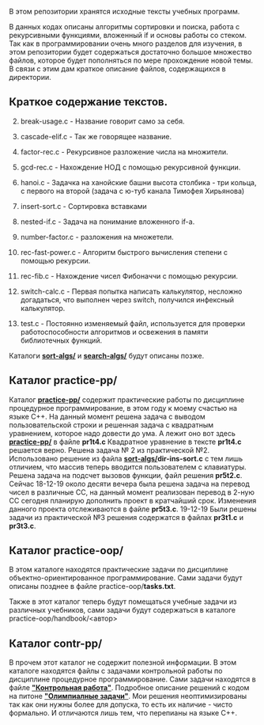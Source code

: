 В этом репозитории хранятся исходные тексты учебных программ.

В данных кодах описаны алгоритмы сортировки и поиска, работа с рекурсивными функциями, вложенный if и основы работы со стеком.
Так как в программировании очень много разделов для изучения, в этом репозитории будет содержаться достаточно большое множество файлов, которое будет пополняться по мере прохождение новой темы. В связи с этим дам краткое описание файлов, содержащихся в директории.

Краткое содержание текстов.
---


2. break-usage.c  - Название говорит само за себя.

3. cascade-elif.c - Так же говорящее название.
4. factor-rec.c - Рекурсивное разложение числа на множители.
5. gcd-rec.c - Нахождение НОД с помощью рекурсивной функции.
6. hanoi.c - Задачка на ханойские башни высота столбика - три кольца,
   с первого на второй (задача с ю-туб канала Тимофея Хирьянова)

7. insert-sort.c - Сортировка вставками 
8. nested-if.c - Задача на понимание вложенного if-а.
9. number-factor.c - разложения на множетели.
10. rec-fast-power.c - Алгоритм быстрого вычисления степени с помощью
    рекурсии.
11. rec-fib.c - Нахождение чисел Фибоначчи с помощью рекурсии.
12. switch-calc.c - Первая попытка написать калькулятор, 
    несложно догадаться, что выполнен через switch, получился 
    инфексный калькулятор.
13. test.c - Постоянно изменяемый файл, используется для проверки 
    работоспособности алгоритмов и освежения в памяти библиотечных 
    функций.


Каталоги [**sort-algs/**](https://github.com/Panikowsky-M/C-examples/tree/master/sort-algs) и [**search-algs/**](https://github.com/Panikowsky-M/C-examples/tree/master/search-algs) будут описаны позже.

Каталог practice-pp/
---
Каталог  [**practice-pp/**](https://github.com/Panikowsky-M/C-examples/tree/master/practice-pp) содержит практические работы по дисциплине процедурное программирование, в этом году к моему счастью на языке C++. На данный момент решена задача с выводом пользовательской строки и решенная задача с квадратным уравнением, которое надо довести до ума. А лежит оно вот здесь [**practice-pp/**](https://github.com/Panikowsky-M/C-examples/tree/master/practice-pp) в файле **pr1t4.c**
Квадратное уравнение в тексте **pr1t4.c** решается верно. 
Решена задача № 2 из практической №2. Использовано решение из файла [**sort-algs/**](https://github.com/Panikowsky-M/C-examples/tree/master/sort-algs)**dir-ins-sort.c** с тем лишь отличием, что массив теперь вводится пользователем с клавиатуры.
Решена задача на подсчет вызовов функции, файл решения **pr5t2.c**.
Сейчас 18-12-19 около десяти вечера была решена задача на перевод чисел в различные СС, на данный момент реализован перевод в 2-ную СС сегодня планирую дополнить проект в кратчайший срок.
Изменения данного проекта отслеживаются в файле **pr5t3.c**.
19-12-19 Были решены задачи из практической №3 решения содержатся в файлах **pr3t1.c** и **pr3t3.c**.

Каталог practice-oop/
---
В этом каталоге находятся практические задачи по дисциплине объектно-ориентированное программирование.
Сами задачи будут описаны позднее в файле practice-oop/**tasks.txt**.

Также в этот каталог теперь будут помещаться учебные задачи из различных учебников,
сами задачи будут содержаться в каталоге practice-oop/handbook/\<автор\>

Каталог contr-pp/
---
В прочем этот каталог не содержит полезной информации.
В этом каталоге находятся файлы с задачами контрольной работы 
по дисциплине процедурное программирование. Сами задачи находятся в файле
[**"Контрольная работа"**](https://lizochekk.jimdofree.com/app/download/13982434878/%D0%9F%D1%80%D0%BE+%D1%81%D0%BF%D0%B8%D0%BD%D0%BD%D0%B5%D1%80%D1%8B+%D0%B8+%D0%BD%D0%B5+%D1%82%D0%BE%D0%BB%D1%8C%D0%BA%D0%BE.pdf?t=1572619377).
Подробное описание решений с кодом на питоне [**"Олимпиалные задачи"**](https://vos.olimpiada.ru/upload/files/Arhive_tasks/2017-18/school/iikt/ans-iikt-9-11-msk-sch-17-8.pdf). Мои решения неоптимизированы так как они нужны более для допуска, то есть их наличие - чисто формально. И отличаются лишь тем, что перепианы на языке С++.

